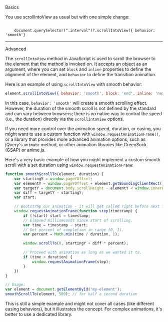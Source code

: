 
Basics

You use scrollIntoView as usual but with one simple change:
```

    document.querySelector(".interval")?.scrollIntoView({ behavior: 'smooth'}
```


---

Advanced

The `scrollIntoView` method in JavaScript is used to scroll the browser to the element that the method is invoked on. It accepts an object as an argument, where you can set `block` and `inline` properties to define the alignment of the element, and `behavior` to define the transition animation.

Here is an example of using `scrollIntoView` with smooth behavior:

```javascript
element.scrollIntoView({ behavior: 'smooth', block: 'end', inline: 'nearest' });
```

In this case, `behavior: 'smooth'` will create a smooth scrolling effect. However, the duration of the smooth scroll is not defined by the standard and can vary between browsers; there is no native way to control the speed (i.e., the duration) directly via the `scrollIntoView` options.

If you need more control over the animation speed, duration, or easing, you might want to use a custom function with `window.requestAnimationFrame()`, or a library that provides more advanced animation options, such as jQuery's `animate` method, or other animation libraries like GreenSock (GSAP) or anime.js.

Here's a very basic example of how you might implement a custom smooth scroll with a set duration using `window.requestAnimationFrame`:

```javascript
function smoothScrollTo(element, duration) {
    var startingY = window.pageYOffset;
    var elementY = window.pageYOffset + element.getBoundingClientRect().top;
    var targetY = document.body.scrollHeight - elementY < window.innerHeight ? document.body.scrollHeight - window.innerHeight : elementY;
    var diff = targetY - startingY;
    var start;

    // Bootstrap our animation - it will get called right before next frame shall be rendered.
    window.requestAnimationFrame(function step(timestamp) {
        if (!start) start = timestamp;
        // Elapsed milliseconds since start of scrolling.
        var time = timestamp - start;
        // Get percent of completion in range [0, 1].
        var percent = Math.min(time / duration, 1);

        window.scrollTo(0, startingY + diff * percent);

        // Proceed with animation as long as we wanted it to.
        if (time < duration) {
            window.requestAnimationFrame(step);
        }
    })
}

// Usage:
var element = document.getElementById('my-element');
smoothScrollTo(element, 500); // for half a second duration
```

This is still a simple example and might not cover all cases (like different easing behaviors), but it illustrates the concept. For complex animations, it's better to use a dedicated library.